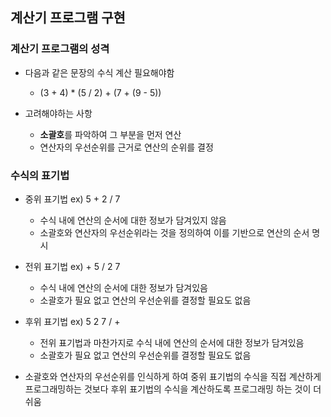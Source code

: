 ## 계산기 프로그램 구현

### 계산기 프로그램의 성격

- 다음과 같은 문장의 수식 계산 필요해야함

  - (3 + 4) \* (5 / 2) + (7 + (9 - 5))

- 고려해야하는 사항
  - **소괄호**를 파악하여 그 부분을 먼저 연산
  - 연산자의 우선순위를 근거로 연산의 순위를 결정

### 수식의 표기법

- 중위 표기법 ex) 5 + 2 / 7

  - 수식 내에 연산의 순서에 대한 정보가 담겨있지 않음
  - 소괄호와 연산자의 우선순위라는 것을 정의하여 이를 기반으로 연산의 순서 명시

- 전위 표기법 ex) + 5 / 2 7

  - 수식 내에 연산의 순서에 대한 정보가 담겨있음
  - 소괄호가 필요 없고 연산의 우선순위를 결정할 필요도 없음

- 후위 표기법 ex) 5 2 7 / +

  - 전위 표기법과 마찬가지로 수식 내에 연산의 순서에 대한 정보가 담겨있음
  - 소괄호가 필요 없고 연산의 우선순위를 결정할 필요도 없음

- 소괄호와 연산자의 우선순위를 인식하게 하여 중위 표기법의 수식을 직접 계산하게 프로그래밍하는 것보다 후위 표기법의 수식을 계산하도록 프로그래밍 하는 것이 더 쉬움
